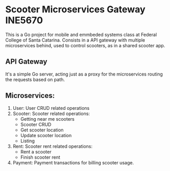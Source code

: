 # Scooter Microservices Gateway INE5670

This is a Go project for mobile and emmbeded systems class at Federal College of Santa Catarina.
Consists in a API gateway with multiple microservices behind, used to control scooters, as in a shared scooter app.

## API Gateway

It's a simple Go server, acting just as a proxy for the microservices routing the requests based on path.

## Microservices:

1. User:  User CRUD related operations
2. Scooter: Scooter related operations:
    - Getting near me scooters
    - Scooter CRUD
    - Get scooter location
    - Update scooter location
    - Listing
3. Rent: Scooter rent related operations:
    -  Rent a scooter
    -  Finish scooter rent
4. Payment: Payment transactions for billing scooter usage.

